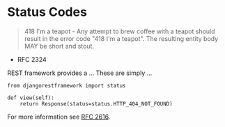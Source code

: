Status Codes
============

> 418 I'm a teapot - Any attempt to brew coffee with a teapot should result in the error code "418 I'm a teapot". The resulting entity body MAY be short and stout.
 - RFC 2324

REST framework provides a ...
These are simply ...

    from djangorestframework import status

    def view(self):
        return Response(status=status.HTTP_404_NOT_FOUND)

For more information see [RFC 2616](1).

[1]: http://www.w3.org/Protocols/rfc2616/rfc2616-sec10.html